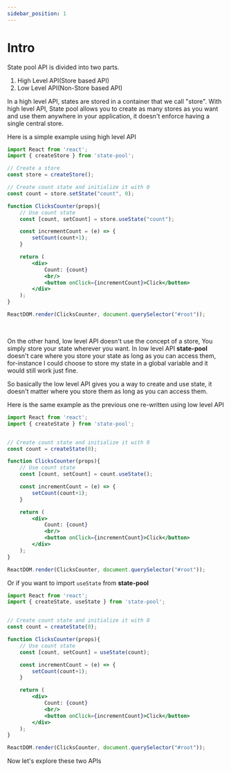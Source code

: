 ```yaml
---
sidebar_position: 1
---
```


# Intro
State pool API is divided into two parts. 
1. High Level API(Store based API)
2. Low Level API(Non-Store based API)

In a high level API, states are stored in a container that we call "store". With high level API, State pool allows you to create as many stores as you want and use them anywhere in your application, it doesn't enforce having a single central store.

Here is a simple example using high level API

```jsx
import React from 'react';
import { createStore } from 'state-pool';

// Create a store
const store = createStore();

// Create count state and initialize it with 0
const count = store.setState("count", 0);

function ClicksCounter(props){
    // Use count state
    const [count, setCount] = store.useState("count");

    const incrementCount = (e) => {
        setCount(count+1);
    }

    return (
        <div>
            Count: {count}
            <br/>
            <button onClick={incrementCount}>Click</button>
        </div>
    );
}

ReactDOM.render(ClicksCounter, document.querySelector("#root"));
```

<br/>

On the other hand, low level API doesn't use the concept of a store, You simply store your state wherever you want. In low level API **state-pool** doesn't care where you store your state as long as you can access them, for-instance I could choose to store my state in a global variable and it would still work just fine.

So basically the low level API gives you a way to create and use state, it doesn't matter where you store them as long as you can access them.

Here is the same example as the previous one re-written using low level API

```jsx
import React from 'react';
import { createState } from 'state-pool';


// Create count state and initialize it with 0
const count = createState(0);

function ClicksCounter(props){
    // Use count state
    const [count, setCount] = count.useState();

    const incrementCount = (e) => {
        setCount(count+1);
    }

    return (
        <div>
            Count: {count}
            <br/>
            <button onClick={incrementCount}>Click</button>
        </div>
    );
}

ReactDOM.render(ClicksCounter, document.querySelector("#root"));
```

Or if you want to import `useState` from **state-pool**

```jsx
import React from 'react';
import { createState, useState } from 'state-pool';


// Create count state and initialize it with 0
const count = createState(0);

function ClicksCounter(props){
    // Use count state
    const [count, setCount] = useState(count);

    const incrementCount = (e) => {
        setCount(count+1);
    }

    return (
        <div>
            Count: {count}
            <br/>
            <button onClick={incrementCount}>Click</button>
        </div>
    );
}

ReactDOM.render(ClicksCounter, document.querySelector("#root"));
```

Now let's explore these two APIs
